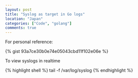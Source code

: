 ```yaml
---
layout: post
title: "Syslog as target in Go logs"
location: "Japan"
categories: ["Code", "golang"]
comments: true
---
```


For personal reference:

{% gist 93a7ce30b0e74e05043cbd11f102e06e %}

To view syslogs in realtime

{% highlight shell %}
tail -f /var/log/syslog
{% endhighlight %}
